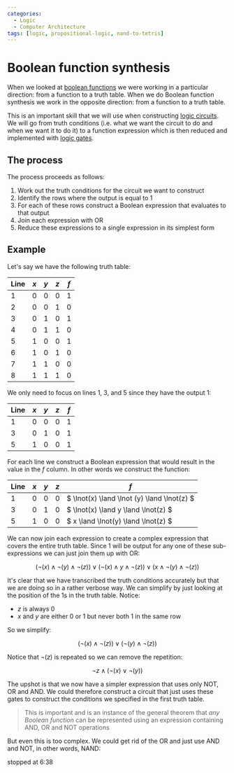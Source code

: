 ```yaml
---
categories:
  - Logic
  - Computer Architecture
tags: [logic, propositional-logic, nand-to-tetris]
---
```


# Boolean function synthesis

When we looked at [boolean functions](/Logic/Propositional_logic/Boolean_functions.md) we were working in a particular direction: from a function to a truth table. When we do Boolean function synthesis we work in the opposite direction: from a function to a truth table.

This is an important skill that we will use when constructing [logic circuits](/Electronics_and_Hardware/Digital_circuits/Digital_circuits.md). We will go from truth conditions (i.e. what we want the circuit to do and when we want it to do it) to a function expression which is then reduced and implemented with [logic gates](/Electronics_and_Hardware/Digital_circuits/Logic_gates.md).

## The process

The process proceeds as follows:

1. Work out the truth conditions for the circuit we want to construct
2. Identify the rows where the output is equal to 1
3. For each of these rows construct a Boolean expression that evaluates to that output
4. Join each expression with OR
5. Reduce these expressions to a single expression in its simplest form

## Example

Let's say we have the following truth table:

| Line | $x$ | $y$ | $z$ | $f$ |
| ---- | --- | --- | --- | --- |
| 1    | 0   | 0   | 0   | 1   |
| 2    | 0   | 0   | 1   | 0   |
| 3    | 0   | 1   | 0   | 1   |
| 4    | 0   | 1   | 1   | 0   |
| 5    | 1   | 0   | 0   | 1   |
| 6    | 1   | 0   | 1   | 0   |
| 7    | 1   | 1   | 0   | 0   |
| 8    | 1   | 1   | 1   | 0   |

We only need to focus on lines 1, 3, and 5 since they have the output 1:

| Line | $x$ | $y$ | $z$ | $f$ |
| ---- | --- | --- | --- | --- |
| 1    | 0   | 0   | 0   | 1   |
| 3    | 0   | 1   | 0   | 1   |
| 5    | 1   | 0   | 0   | 1   |

For each line we construct a Boolean expression that would result in the value in the $f$ column. In other words we construct the function:

| Line | $x$ | $y$ | $z$ | $f$                                         |
| ---- | --- | --- | --- | ------------------------------------------- |
| 1    | 0   | 0   | 0   | $ \lnot(x) \land \lnot (y) \land \lnot(z) $ |
| 3    | 0   | 1   | 0   | $ \lnot(x) \land y \land \lnot(z) $         |
| 5    | 1   | 0   | 0   | $ x \land \lnot(y) \land \lnot(z) $         |

We can now join each expression to create a complex expression that covers the entire truth table. Since 1 will be output for any one of these sub-expressions we can just join them up with OR:

$$
(\lnot(x) \land \lnot (y) \land \lnot(z)) \lor (\lnot(x) \land y \land \lnot(z)) \lor  (x \land \lnot(y) \land \lnot(z))
$$

It's clear that we have transcribed the truth conditions accurately but that we are doing so in a rather verbose way. We can simplify by just looking at the position of the 1s in the truth table. Notice:

- $z$ is always 0
- $x$ and $y$ are either 0 or 1 but never both 1 in the same row

So we simplify:

$$
    (\lnot(x) \land \lnot(z)) \lor (\lnot(y) \land \lnot(z))
$$

Notice that $\lnot(z)$ is repeated so we can remove the repetition:

$$
    \lnot z \land (\lnot(x) \lor \lnot(y))
$$

The upshot is that we now have a simpler expression that uses only NOT, OR and AND. We could therefore construct a circuit that just uses these gates to construct the conditions we specified in the first truth table.

> This is important and is an instance of the general theorem that _any Boolean function_ can be represented using an expression containing AND, OR and NOT operations

But even this is too complex. We could get rid of the OR and just use AND and NOT, in other words, NAND:

stopped at 6:38
